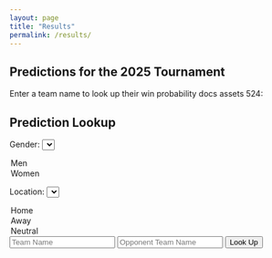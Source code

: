 ```yaml
---
layout: page
title: "Results"
permalink: /results/
---
```



## Predictions for the 2025 Tournament


Enter a team name to look up their win probability docs assets 524:

<h2>Prediction Lookup</h2>

<label for="gender">Gender:</label>
<select id="gender">
  <option value="m">Men</option>
  <option value="w">Women</option>
</select>

<label for="location">Location:</label>
<select id="location">
  <option value="home">Home</option>
  <option value="away">Away</option>
  <option value="neutral">Neutral</option>
</select>

<input type="text" id="teamInput" placeholder="Team Name">
<input type="text" id="oppInput" placeholder="Opponent Team Name">
<button onclick="lookupPrediction()">Look Up</button>

<p id="result"></p>

<script src="/march_madness_2025/assets/js/lookup.js"></script>

